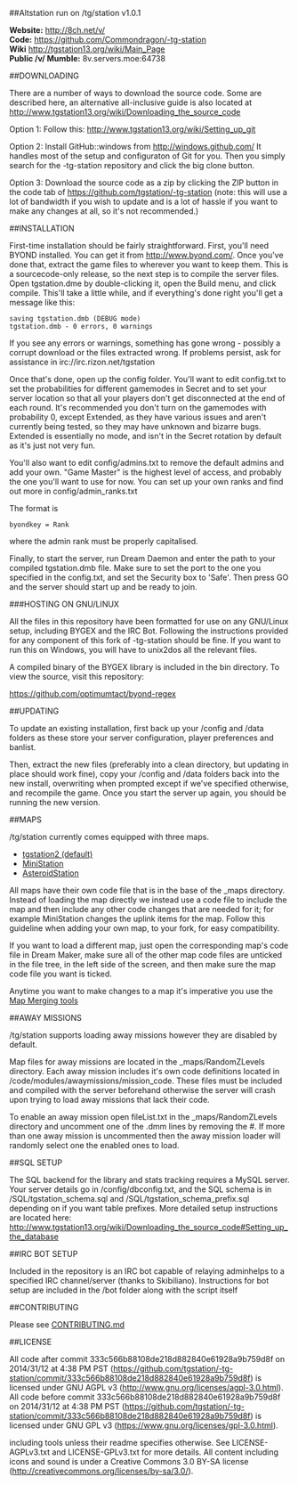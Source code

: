 ##Altstation run on /tg/station v1.0.1

**Website:** http://8ch.net/v/ <BR>
**Code:** https://github.com/Commondragon/-tg-station <BR>
**Wiki** http://tgstation13.org/wiki/Main_Page<BR>
**Public /v/ Mumble:** 8v.servers.moe:64738<BR>

##DOWNLOADING

There are a number of ways to download the source code. Some are described here, an alternative all-inclusive guide is also located at http://www.tgstation13.org/wiki/Downloading_the_source_code

Option 1:
Follow this: http://www.tgstation13.org/wiki/Setting_up_git

Option 2:
Install GitHub::windows from http://windows.github.com/
It handles most of the setup and configuraton of Git for you.
Then you simply search for the -tg-station repository and click the big clone
button.

Option 3: Download the source code as a zip by clicking the ZIP button in the
code tab of https://github.com/tgstation/-tg-station
(note: this will use a lot of bandwidth if you wish to update and is a lot of
hassle if you want to make any changes at all, so it's not recommended.)

##INSTALLATION

First-time installation should be fairly straightforward.  First, you'll need
BYOND installed.  You can get it from http://www.byond.com/.  Once you've done 
that, extract the game files to wherever you want to keep them.  This is a
sourcecode-only release, so the next step is to compile the server files.
Open tgstation.dme by double-clicking it, open the Build menu, and click
compile.  This'll take a little while, and if everything's done right you'll get
a message like this:

```
saving tgstation.dmb (DEBUG mode)
tgstation.dmb - 0 errors, 0 warnings
```

If you see any errors or warnings, something has gone wrong - possibly a corrupt
download or the files extracted wrong. If problems persist, ask for assistance
in irc://irc.rizon.net/tgstation

Once that's done, open up the config folder.  You'll want to edit config.txt to
set the probabilities for different gamemodes in Secret and to set your server
location so that all your players don't get disconnected at the end of each
round.  It's recommended you don't turn on the gamemodes with probability 0, 
except Extended, as they have various issues and aren't currently being tested,
so they may have unknown and bizarre bugs.  Extended is essentially no mode, and
isn't in the Secret rotation by default as it's just not very fun.

You'll also want to edit config/admins.txt to remove the default admins and add
your own.  "Game Master" is the highest level of access, and probably the one
you'll want to use for now.  You can set up your own ranks and find out more in
config/admin_ranks.txt

The format is

```
byondkey = Rank
```

where the admin rank must be properly capitalised.

Finally, to start the server, run Dream Daemon and enter the path to your
compiled tgstation.dmb file.  Make sure to set the port to the one you 
specified in the config.txt, and set the Security box to 'Safe'.  Then press GO
and the server should start up and be ready to join.

###HOSTING ON GNU/LINUX

All the files in this repository have been formatted for use on any GNU/Linux setup, including BYGEX and the IRC Bot.
Following the instructions provided for any component of this fork of -tg-station should be fine.
If you want to run this on Windows, you will have to unix2dos all the relevant files.

A compiled binary of the BYGEX library is included in the bin directory. To view the source, visit this repository:

https://github.com/optimumtact/byond-regex

##UPDATING

To update an existing installation, first back up your /config and /data folders
as these store your server configuration, player preferences and banlist.

Then, extract the new files (preferably into a clean directory, but updating in
place should work fine), copy your /config and /data folders back into the new
install, overwriting when prompted except if we've specified otherwise, and
recompile the game.  Once you start the server up again, you should be running
the new version.

##MAPS

/tg/station currently comes equipped with three maps.

* [tgstation2 (default)](http://tgstation13.org/wiki/Boxstation)
* [MiniStation](http://tgstation13.org/wiki/MiniStation)
* [AsteroidStation](https://tgstation13.org/wiki/AsteroidStation)

All maps have their own code file that is in the base of the _maps directory. Instead of loading the map directly we instead use a code file to include the map and then include any other code changes that are needed for it; for example MiniStation changes the uplink items for the map. Follow this guideline when adding your own map, to your fork, for easy compatibility.

If you want to load a different map, just open the corresponding map's code file in Dream Maker, make sure all of the other map code files are unticked in the file tree, in the left side of the screen, and then make sure the map code file you want is ticked.

Anytime you want to make changes to a map it's imperative you use the [Map Merging tools](http://tgstation13.org/wiki/Map_Merger)

##AWAY MISSIONS

/tg/station supports loading away missions however they are disabled by default.

Map files for away missions are located in the _maps/RandomZLevels directory. Each away mission includes it's own code definitions located in /code/modules/awaymissions/mission_code. These files must be included and compiled with the server beforehand otherwise the server will crash upon trying to load away missions that lack their code.

To enable an away mission open fileList.txt in the _maps/RandomZLevels directory and uncomment one of the .dmm lines by removing the #. If more than one away mission is uncommented then the away mission loader will randomly select one the enabled ones to load.

##SQL SETUP

The SQL backend for the library and stats tracking requires a 
MySQL server.  Your server details go in /config/dbconfig.txt, and the SQL 
schema is in /SQL/tgstation_schema.sql and /SQL/tgstation_schema_prefix.sql depending on if you want table prefixes.  More detailed setup instructions are located here: http://www.tgstation13.org/wiki/Downloading_the_source_code#Setting_up_the_database

##IRC BOT SETUP

Included in the repository is an IRC bot capable of relaying adminhelps to a specified
IRC channel/server (thanks to Skibiliano).
Instructions for bot setup are included in the /bot folder along with the script
itself

##CONTRIBUTING

Please see [CONTRIBUTING.md](CONTRIBUTING.md)

##LICENSE

All code after commit 333c566b88108de218d882840e61928a9b759d8f on 2014/31/12 at 4:38 PM PST (https://github.com/tgstation/-tg-station/commit/333c566b88108de218d882840e61928a9b759d8f) is licensed under GNU AGPL v3 (http://www.gnu.org/licenses/agpl-3.0.html).
All code before commit 333c566b88108de218d882840e61928a9b759d8f on 2014/31/12 at 4:38 PM PST (https://github.com/tgstation/-tg-station/commit/333c566b88108de218d882840e61928a9b759d8f) is licensed under GNU GPL v3 (https://www.gnu.org/licenses/gpl-3.0.html).

including tools unless their readme specifies otherwise. See LICENSE-AGPLv3.txt and LICENSE-GPLv3.txt for more details.
All content including icons and sound is under a Creative Commons 3.0 BY-SA
license (http://creativecommons.org/licenses/by-sa/3.0/).
